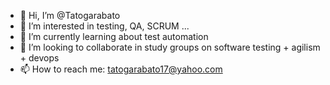 - 👋 Hi, I’m @Tatogarabato
- 👀 I’m interested in testing, QA, SCRUM ...
- 🌱 I’m currently learning about test automation
- 💞️ I’m looking to collaborate in study groups on software testing + agilism + devops
- 📫 How to reach me: tatogarabato17@yahoo.com

<!---
Tatogarabato/Tatogarabato is a ✨ special ✨ repository because its `README.md` (this file) appears on your GitHub profile.
You can click the Preview link to take a look at your changes.
--->
